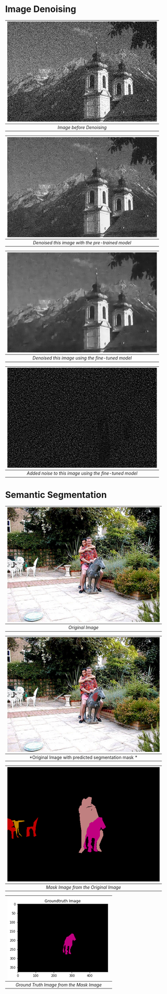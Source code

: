 # Image Denoising
| ![Original Image](CHANDANC%40TCD.IE_014%20(1).png) | 
|:--:| 
| *Image before Denoising* |

| ![Pretrained Image](CHANDANC%40TCD.IE_014_pretrained.png) | 
|:--:| 
| *Denoised this image with the pre-trained model* |


| ![Clean Image](CHANDANC%40TCD.IE_014_clean.png) | 
|:--:| 
| *Denoised this image using the fine-tuned model* |

| ![Noise Image](CHANDANC%40TCD.IE_014_noise.png) | 
|:--:| 
| *Added noise to this image using the fine-tuned model* |


# Semantic Segmentation
| ![Original Image 2](CHANDANC%40TCD.IE.png) | 
|:--:| 
| *Original Image* |

| ![Segmentation Image](CHANDANC%40TCD.IE_predicted.png) | 
|:--:| 
| *Original Image with predicted segmentation mask * |


| ![Mask Image](CHANDANC%40TCD.IE_mask.png) | 
|:--:| 
| *Mask Image from the Original Image* |

| ![Noise Image](GroundTruth.png) | 
|:--:| 
| *Ground Truth Image from the Mask Image* |
